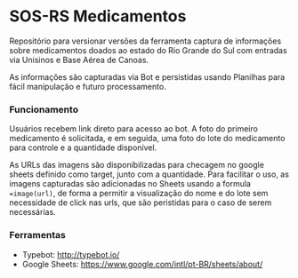 # SOS-RS Medicamentos

Repositório para versionar versões da ferramenta captura de informações sobre medicamentos doados
ao estado do Rio Grande do Sul com entradas via Unisinos e Base Aérea de Canoas.

As informações são capturadas via Bot e persistidas usando Planilhas para fácil manipulação e futuro
processamento.

### Funcionamento
Usuários recebem link direto para acesso ao bot. A foto do primeiro medicamento é solicitada, e em seguida, uma foto do lote do medicamento para controle e a quantidade disponível.

As URLs das imagens são disponibilizadas para checagem no google sheets definido como target, junto com a quantidade. Para facilitar o uso, as imagens capturadas são adicionadas no Sheets usando a formula `=image(url)`, de forma a permitir a visualização do nome e do lote sem necessidade de click nas urls, que são peristidas para o caso de serem necessárias.

### Ferramentas
* Typebot: http://typebot.io/
* Google Sheets: https://www.google.com/intl/pt-BR/sheets/about/
